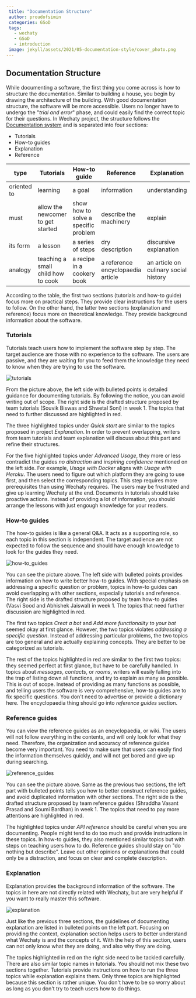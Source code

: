 ```yaml
---
 title: "Documentation Structure"
 author: proudofsimin
 categories: GSoD
 tags:
   - wechaty
   - GSoD
   - introduction
 image: jekyll/assets/2021/05-documentation-style/cover_photo.png
---
```


## Documentation Structure

While documenting a software, the first thing you come across is how to structure the documentation. Similar to building a house, you begin by drawing the architecture of the building. With good documentation structure, the software will be more accessible. Users no longer have to undergo the "*trial and error*" phase, and could easily find the correct topic for their questions. In Wechaty project, the structure follows the [Documentation system](https://documentation.divio.com/#) and is separated into four sections:

- Tutorials
- How-to guides
- Explanation
- Reference

 type       |Tutorials     | How-to guide | Reference   | Explanation
----------  |--------------|------------- | ----------  |-----------
oriented to | learning     | a goal       | information | understanding
must        | allow the newcomer to get started | show how to solve a specific problem | describe the machinery | explain
its form    | a lesson     | a series of steps | dry description | discursive explanation
analogy     | teaching a small child how to cook | a recipe in a cookery book | a reference encyclopaedia article | an article on culinary social history

According to the table, the first two sections (tutorials and how-to guide) focus more on practical steps. They provide clear instructions for the users to follow. On the other hand, the latter two sections (explanation and reference) focus more on theoretical knowledge. They provide background information about the software.

### Tutorials

Tutorials teach users how to implement the software step by step. The target audience are those with no experience to the software. The users are passive, and they are waiting for you to feed them the knowledge they need to know when they are trying to use the software.

![tutorials](/assets/2021/05-documentation-style/tutorials.png)

From the picture above, the left side with bulleted points is detailed guidance for documenting tutorials. By following the notice, you can avoid writing out of scope. The right side is the drafted structure proposed by team tutorials (Souvik Biswas and Shwetal Soni) in week 1. The topics that need to further discussed are highlighted in red.

The three highlighted topics under *Quick start* are similar to the topics proposed in project *Explanation*. In order to prevent overlapping, writers from team tutorials and team explanation will discuss about this part and refine their structures.

For the five highlighted topics under *Advanced Usage*, they more or less contradict the guides *no distraction* and *inspiring confidence* mentioned on the left side. For example, *Usage with Docker* aligns with *Usage with Heroku*. The users need to figure out which platform they are going to use first, and then select the corresponding topics. This step requires more prerequisites than using Wechaty requires. The users may be frustrated and give up learning Wechaty at the end. Documents in tutorials should take proactive actions. Instead of providing a lot of information, you should arrange the lessons with just engough knowledge for your readers.

### How-to guides

The how-to guides is like a general Q&A. It acts as a supporting role, so each topic in this section is independent. The target audience are not expected to follow the sequence and should have enough knowledge to look for the guides they need.

![how-to_guides](/assets/2021/05-documentation-style/how-to_guides.png)

You can see the picture above. The left side with bulleted points provides information on how to write better how-to guides. With special emphasis on addressing a specific question or problem, topics in how-to guides can avoid overlapping with other sections, especially tutorials and reference. The right side is the drafted structure proposed by team how-to guides (Vasvi Sood and Abhishek Jaiswal) in week 1. The topics that need further discussion are highlighted in red.

The first two topics *Creat a bot* and *Add more functionality to your bot* seemed okay at first glance. However, the two topics violates *addressing a specific question*. Instead of addressing particular problems, the two topics are too general and are actually explaining concepts. They are better to be categorized as tutorials.

The rest of the topics highlighted in red are similar to the first two topics: they seemed perfect at first glance, but have to be carefully handled. In topics about *messages*, *contacts*, or *rooms*, writers will easily falling into the trap of listing down all functions, and try to explain as many as possible. This is out of scope. Instead of providing as many functions as possible, and telling users the software is very comprehensive, how-to guides are to fix specific questions. You don't need to advertise or provide a dictionary here. The encyclopaedia thing should go into *reference guides* section.

### Reference guides

You can view the reference guides as an encyclopaedia, or wiki. The users will not follow everything in the contents, and will only look for what they need. Therefore, the organization and accuracy of reference guides become very important. You need to make sure that users can easily find the information themselves quickly, and will not get bored and give up during searching.

![reference_guides](/assets/2021/05-documentation-style/reference_guides.png)

You can see the picture above. Same as the previous two sections, the left part with bulleted points tells you how to better construct reference guides, and avoid duplicated information with other sections. The right side is the drafted structure proposed by team reference guides (Shraddha Vasant Prasad and Soumi Bardhan) in week 1. The topics that need to pay more attentions are highlighted in red.

The highlighted topics under *API reference* should be careful when you are documenting. People might tend to do too much and provide instructions in these topics. In how-to guides, they also mentioned similar topics but with steps on teaching users how to do. Reference guides should stay on "do nothing but describe". Leave out other opinions or explanations that could only be a distraction, and focus on clear and complete description.

### Explanation

Explanation provides the background information of the software. The topics in here are not directly related with Wechaty, but are very helpful if you want to really master this software.

![explanation](/assets/2021/05-documentation-style/explanation.png)

Just like the previous three sections, the guidelines of documenting explanation are listed in bulleted points on the left part. Focusing on providing the context, explanation section helps users to better understand what Wechaty is and the concepts of it. With the help of this section, users can not only know what they are doing, and also why they are doing.

The topics highlighted in red on the right side need to be tackled carefully. There are also similar topic names in tutorials. You should not mix these two sections together. Tutorials provide instructions on how to run the three topics while explanation explains them. Only three topics are highlighted because this section is rather unique. You don't have to be so worry about as long as you don't try to teach users how to do things.